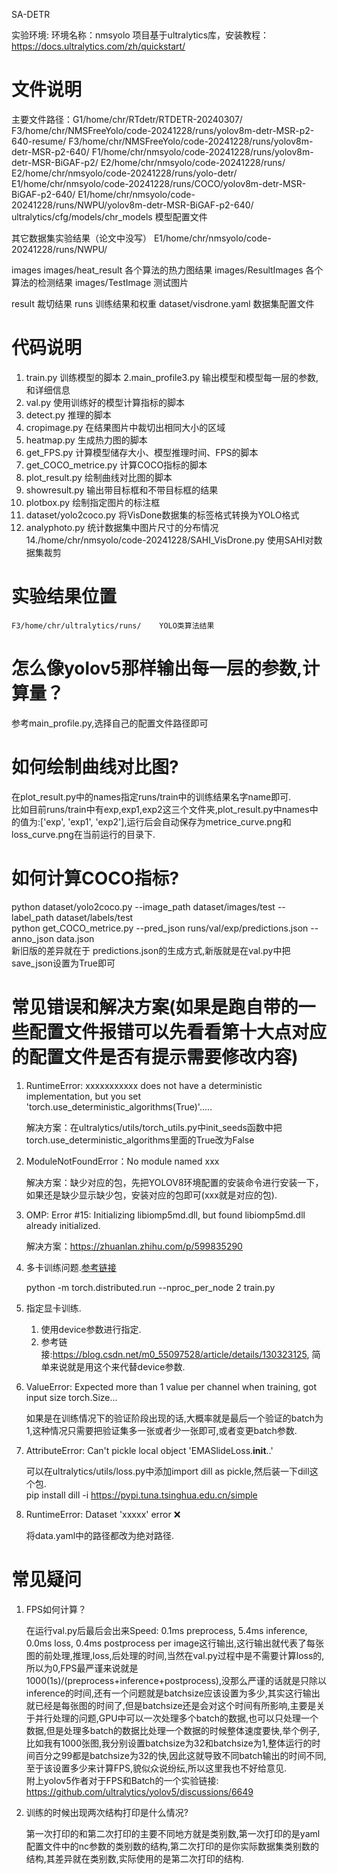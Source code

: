 SA-DETR 


实验环境: 环境名称：nmsyolo
项目基于ultralytics库，安装教程：https://docs.ultralytics.com/zh/quickstart/




# 文件说明

主要文件路径：G1/home/chr/RTdetr/RTDETR-20240307/
F3/home/chr/NMSFreeYolo/code-20241228/runs/yolov8m-detr-MSR-p2-640-resume/
F3/home/chr/NMSFreeYolo/code-20241228/runs/yolov8m-detr-MSR-p2-640/
F1/home/chr/nmsyolo/code-20241228/runs/yolov8m-detr-MSR-BiGAF-p2/
E2/home/chr/nmsyolo/code-20241228/runs/
E2/home/chr/nmsyolo/code-20241228/runs/yolo-detr/
E1/home/chr/nmsyolo/code-20241228/runs/COCO/yolov8m-detr-MSR-BiGAF-p2-640/
E1/home/chr/nmsyolo/code-20241228/runs/NWPU/yolov8m-detr-MSR-BiGAF-p2-640/
ultralytics/cfg/models/chr_models   模型配置文件

其它数据集实验结果（论文中没写）
E1/home/chr/nmsyolo/code-20241228/runs/NWPU/

images
    images/heat_result          各个算法的热力图结果
    images/ResultImages      各个算法的检测结果
    images/TestImage            测试图片

result                         			 裁切结果
runs                           			 训练结果和权重
dataset/visdrone.yaml          	数据集配置文件



# 代码说明
1. train.py
    训练模型的脚本
    2.main_profile3.py
    输出模型和模型每一层的参数,和详细信息
3. val.py
    使用训练好的模型计算指标的脚本
4. detect.py
    推理的脚本
5. cropimage.py
    在结果图片中裁切出相同大小的区域
6. heatmap.py
    生成热力图的脚本
7. get_FPS.py
    计算模型储存大小、模型推理时间、FPS的脚本
8. get_COCO_metrice.py
    计算COCO指标的脚本
9. plot_result.py
    绘制曲线对比图的脚本
10. showresult.py
    输出带目标框和不带目标框的结果
11. plotbox.py
    绘制指定图片的标注框
12. dataset/yolo2coco.py
    将VisDone数据集的标签格式转换为YOLO格式
13. analyphoto.py
    统计数据集中图片尺寸的分布情况
14./home/chr/nmsyolo/code-20241228/SAHI_VisDrone.py
    使用SAHI对数据集裁剪

# 实验结果位置
    F3/home/chr/ultralytics/runs/    YOLO类算法结果


# 怎么像yolov5那样输出每一层的参数,计算量？
参考main_profile.py,选择自己的配置文件路径即可


# 如何绘制曲线对比图?
在plot_result.py中的names指定runs/train中的训练结果名字name即可.  
比如目前runs/train中有exp,exp1,exp2这三个文件夹,plot_result.py中names中的值为:['exp', 'exp1', 'exp2'],运行后会自动保存为metrice_curve.png和loss_curve.png在当前运行的目录下.

# 如何计算COCO指标?
python dataset/yolo2coco.py --image_path dataset/images/test --label_path dataset/labels/test  
python get_COCO_metrice.py --pred_json runs/val/exp/predictions.json --anno_json data.json  
新旧版的差异就在于 predictions.json的生成方式,新版就是在val.py中把save_json设置为True即可

# 常见错误和解决方案(如果是跑自带的一些配置文件报错可以先看看第十大点对应的配置文件是否有提示需要修改内容)
1. RuntimeError: xxxxxxxxxxx does not have a deterministic implementation, but you set 'torch.use_deterministic_algorithms(True)'.....

    解决方案：在ultralytics/utils/torch_utils.py中init_seeds函数中把torch.use_deterministic_algorithms里面的True改为False

2. ModuleNotFoundError：No module named xxx

    解决方案：缺少对应的包，先把YOLOV8环境配置的安装命令进行安装一下，如果还是缺少显示缺少包，安装对应的包即可(xxx就是对应的包).

3. OMP: Error #15: Initializing libiomp5md.dll, but found libiomp5md.dll already initialized.  

    解决方案：https://zhuanlan.zhihu.com/p/599835290

<a id="a"></a>

4. 多卡训练问题.[参考链接](https://docs.ultralytics.com/yolov5/tutorials/multi_gpu_training/#multi-gpu-dataparallel-mode-not-recommended:~:text=just%201%20GPU.-,Multi%2DGPU%20DistributedDataParallel%20Mode%20(%E2%9C%85%20recommended),-You%20will%20have)

    python -m torch.distributed.run --nproc_per_node 2 train.py

5. 指定显卡训练.

    1. 使用device参数进行指定.  
    2. 参考链接:https://blog.csdn.net/m0_55097528/article/details/130323125, 简单来说就是用这个来代替device参数.  

6. ValueError: Expected more than 1 value per channel when training, got input size torch.Size...

    如果是在训练情况下的验证阶段出现的话,大概率就是最后一个验证的batch为1,这种情况只需要把验证集多一张或者少一张即可,或者变更batch参数.

7. AttributeError: Can't pickle local object 'EMASlideLoss.__init__.<locals>.<lambda>'

    可以在ultralytics/utils/loss.py中添加import dill as pickle,然后装一下dill这个包.  
    pip install dill -i https://pypi.tuna.tsinghua.edu.cn/simple

8. RuntimeError: Dataset 'xxxxx' error ❌

    将data.yaml中的路径都改为绝对路径.

# 常见疑问


1. FPS如何计算？

    在运行val.py后最后会出来Speed: 0.1ms preprocess, 5.4ms inference, 0.0ms loss, 0.4ms postprocess per image这行输出,这行输出就代表了每张图的前处理,推理,loss,后处理的时间,当然在val.py过程中是不需要计算loss的,所以为0,FPS最严谨来说就是1000(1s)/(preprocess+inference+postprocess),没那么严谨的话就是只除以inference的时间,还有一个问题就是batchsize应该设置为多少,其实这行输出就已经是每张图的时间了,但是batchsize还是会对这个时间有所影响,主要是关于并行处理的问题,GPU中可以一次处理多个batch的数据,也可以只处理一个数据,但是处理多batch的数据比处理一个数据的时候整体速度要快,举个例子,比如我有1000张图,我分别设置batchsize为32和batchsize为1,整体运行的时间百分之99都是batchsize为32的快,因此这就导致不同batch输出的时间不同,至于该设置多少来计算FPS,貌似众说纷纭,所以这里我也不好给意见.  
    附上yolov5作者对于FPS和Batch的一个实验链接: https://github.com/ultralytics/yolov5/discussions/6649

2. 训练的时候出现两次结构打印是什么情况?

    第一次打印的和第二次打印的主要不同地方就是类别数,第一次打印的是yaml配置文件中的nc参数的类别数的结构,第二次打印的是你实际数据集类别数的结构,其差异就在类别数,实际使用的是第二次打印的结构.
